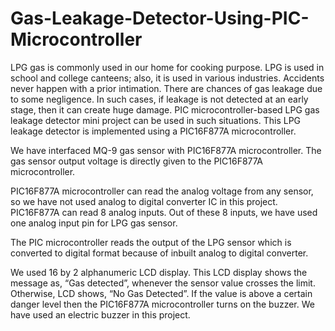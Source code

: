 # Gas-Leakage-Detector-Using-PIC-Microcontroller

LPG gas is commonly used in our home for cooking purpose. LPG is used in school and college 
canteens; also, it is used in various industries. Accidents never happen with a prior intimation. 
There are chances of gas leakage due to some negligence. In such cases, if leakage is not detected 
at an early stage, then it can create huge damage. PIC microcontroller-based LPG gas leakage 
detector mini project can be used in such situations. This LPG leakage detector is implemented 
using a PIC16F877A microcontroller.


We have interfaced MQ-9 gas sensor with PIC16F877A microcontroller. The gas sensor output 
voltage is directly given to the PIC16F877A microcontroller.


PIC16F877A microcontroller can read the analog voltage from any sensor, so we have not used 
analog to digital converter IC in this project. PIC16F877A can read 8 analog inputs. Out of these 
8 inputs, we have used one analog input pin for LPG gas sensor.


The PIC microcontroller reads the output of the LPG sensor which is converted to digital format 
because of inbuilt analog to digital converter.


We used 16 by 2 alphanumeric LCD display. This LCD display shows the message as, “Gas 
detected”, whenever the sensor value crosses the limit. Otherwise, LCD shows, “No Gas 
Detected”. If the value is above a certain danger level then the PIC16F877A microcontroller turns 
on the buzzer. We have used an electric buzzer in this project.
